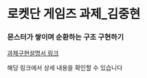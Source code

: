 # 로켓단 게임즈 과제_김중현

### 몬스터가 쌓이며 순환하는 구조 구현하기


 [과제구현설명서 링크](./과제구현설명서_김중현.pdf)
 
해당 링크에서 상세 내용을 확인할 수 있습니다
